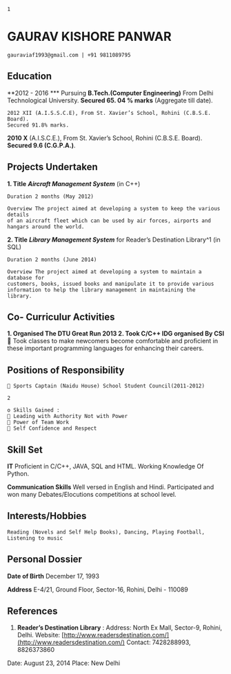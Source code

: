 ```
1
```
# GAURAV KISHORE PANWAR

```
gauraviaf1993@gmail.com | +91 9811089795
```
## Education

**2012 - 2016 *** Pursuing **B.Tech.(Computer Engineering)** From Delhi Technological
University. **Secured 65. 04 % marks** (Aggregate till date).

```
2012 XII (A.I.S.S.C.E), From St. Xavier’s School, Rohini (C.B.S.E. Board).
Secured 91.8% marks.
```
**2010 X** (A.I.S.C.E.), From St. Xavier’s School, Rohini (C.B.S.E. Board).
**Secured 9.6 (C.G.P.A.)**.

## Projects Undertaken

**1. Title** **_Aircraft Management System_** (in C++)

```
Duration 2 months (May 2012)
```
```
Overview The project aimed at developing a system to keep the various details
of an aircraft fleet which can be used by air forces, airports and
hangars around the world.
```
**2. Title** **_Library Management System_**
    for Reader’s Destination Library^1 (in SQL)

```
Duration 2 months (June 2014)
```
```
Overview The project aimed at developing a system to maintain a database for
customers, books, issued books and manipulate it to provide various
information to help the library management in maintaining the
library.
```
## Co- Curriculur Activities

**1. Organised The DTU Great Run 2013
2. Took C/C++ IDG organised By CSI**
     Took classes to make newcomers become comfortable and proficient in these
       important programming languages for enhancing their careers.

## Positions of Responsibility

```
 Sports Captain (Naidu House) School Student Council(2011-2012)
```

```
2
```
```
o Skills Gained :
 Leading with Authority Not with Power
 Power of Team Work
 Self Confidence and Respect
```
## Skill Set

**IT** Proficient in C/C++, JAVA, SQL and HTML. Working Knowledge Of
Python.

**Communication Skills** Well versed in English and Hindi. Participated and won many
Debates/Elocutions competitions at school level.

## Interests/Hobbies

```
Reading (Novels and Self Help Books), Dancing, Playing Football,
Listening to music
```
## Personal Dossier

**Date of Birth** December 17, 1993

**Address** E-4/21, Ground Floor, Sector-16, Rohini, Delhi - 110089

## References

1. **Reader’s Destination Library** :
    Address: North Ex Mall, Sector-9, Rohini, Delhi.
    Website: [http://www.readersdestination.com/](http://www.readersdestination.com/)
    Contact: 7428288993, 8826373860

Date: August 23, 2014 Place: New Delhi


